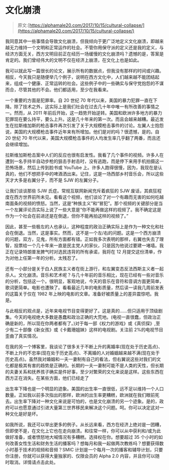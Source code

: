 # 文化崩溃

> 原文:[https://alphamale20.com/2017/10/15/cultural-collapse/](https://alphamale20.com/2017/10/15/cultural-collapse/)

我同意其中一些事情会导致文化崩溃，但我倾向于更广泛地定义文化崩溃，即越来越无力维持一个文明和正常运作的社会。不管你用保守派的定义还是我的定义，与经济方面无关，西方文明目前正在经历一场缓慢的文化崩溃吗？遗憾的是，答案是肯定的。我们曾经伟大的文明不仅在经济上崩溃，在文化上也是如此。

我可以就此写一篇很长的论文，展示所有的数据点，但我没有那样的时间或兴趣。相反，今天我只是随便举几个例子，说明在西方文化中，人们越来越不能团结起来，组成一个健康、正常运转的社会。这些例子中的一些确实与保守党抱怨的不谋而合，尽管其他的不会。他们都适用，至少在我看来。

一个重要的方面是犯罪率。自 20 世纪 70 年代以来，美国的暴力犯罪一直在下降。除了技术之外，这实际上是我们社会在过去几十年中唯一有所改善的事情之一。然而，从 2011 年前后开始，这一趋势开始逆转。美国和欧洲许多地方的暴力犯罪现在要么持平，要么上升。这是几十年来的第一次。而且会越来越糟。最近发生在拉斯维加斯的枪击事件再次引发了关于大规模枪击事件的讨论。左翼人士抱怨说，美国的大规模枪击事件近年来有所增加。他们是对的吗？很遗憾，是的。自 20 世纪 70 年代以来，美国大规模枪击事件的人均发生率几乎翻了两番，而且还会继续增加。

拉斯维加斯枪击案中人们的反应也很有启发性。我看了几个事件的视频。许多人在遭到一名手持半自动步枪的狙击手射击时，没有逃跑，而是停下来用手机拍摄这一恐怖场景，然后上传到脸书或 YouTube 上。许多人跑得很慢，因为，我现在是认真的，他们不想把手中的啤酒洒出来。记住，这是一场西部乡村音乐会，所以这些天才大多是右翼分子，而不是 SJW 的左翼分子。

让我们谈谈那些 SJW 氏症。常规互联网新闻充斥着疯狂的 SJW 废话，其疯狂程度在西方世界前所未见。看看这个视频，他们谈论了对一个有趣而无害的如何吃越南面条的视频的愤怒。当然，这是“种族主义”和“冒犯”。那个视频的关键部分是当一个左翼评论员实际上说了一些大意是“你不能再做这样的视频了。我不确定这是作为一个社会在前进还是在倒退，但你不能再拍这样的视频了。”

因此，甚至一些极左的人也承认，这种程度的政治正确实际上是作为一种文化和社会在倒退。当然，这是事实。然而，这不是一个左/右的问题。这是一个西方崩溃的问题，双方，见鬼，所有方面都有错。正如我多次表明的那样，右翼也失去了理智，投票给一个几十年来一直是民主党人的家伙，只是因为他说过要建一堵墙。我正在记录特朗普发脾气时对选民违背的所有承诺，我将在 12 月提交这份清单，作为对他上任第一年的分析。太残忍了。

还有一小部分是关于白人民族主义者在街上游行，和左翼变态反法西斯主义者一起杀人。文化崩溃。音乐和艺术呢？与几十年前的音乐相比，现在已经有一些对音乐的分析，包括这一个。很明显，客观地说，今天的音乐在音符和音调方面更简单，歌词更简单。电影也遭殃了。看看最近几年的电影质量，然后读一读我几周前发表的这篇关于仅在 1982 年上映的电影的文章。准备好被质量上的差异震惊吧。我是。

与此相反的观点是，近年来电视节目变得更好了。这是真的……但只适用于顶级剧集。今天的电视绝大多数是愚蠢和政治正确的大荒地。(电视一直很蠢，但政治正确是新的，所以现在你两者都有了。)对于每一部《权力的游戏》或《真侦探》,至少有二十部像《新女孩》或《卡戴珊姐妹》这样的电视剧。关注前 2%的电视节目歪曲了真实情况。

在我的另一个博客里，我谈论了很多关于不断上升的离婚率(现在处于历史高点)、不断上升的不忠率(现在处于历史高点)、不离婚的人对婚姻越来越不满(现在处于历史高点)。虽然我对婚姻和一夫一妻制有自己的看法，但右翼说这些对我们的文化都是极其有害的趋势是正确的。长期的一夫一妻制可能不是人类的天性，但长期的夫妻关系和抚养孩子确实是件好事，至少对繁荣的文化来说是这样。这些东西在西方正在消失。在某些方面，他们已经走了

出生率下降也是一个明显的迹象。美国的出生率一直很低，远不足以维持一个人口数量。正如我以前多次指出的那样，欧洲的出生率更糟糕，欧洲就在我们眼前死去。出生率下降对一种文化来说是可怕的，也是文化崩溃的另一个迹象。是的，政府可以也愿意通过引进大量第三世界移民来解决这个问题。呵。你可以决定这对一种文化是好是坏。

如我所说，我还可以举出更多的例子。从长远来看，西方在经济上绝对是一团糟，但即使不是，在文化上它也在走向崩溃。和往常一样，你可以从中获利和/或为此做好准备，或者愤怒地大喊情况有多糟糕。选择权在你。想要超过 35 个小时的如何改善女性生活和财务生活的播客吗？想每月和我一起做两次教练吗？想要获得数小时基于技术的视频和音频？SMIC 计划是一个每月一次的播客和辅导计划，只要你注册，你就可以获得大量独家的、仅限会员的 Alpha 2.0 内容，并且你可以随时取消。详情请点击此处。